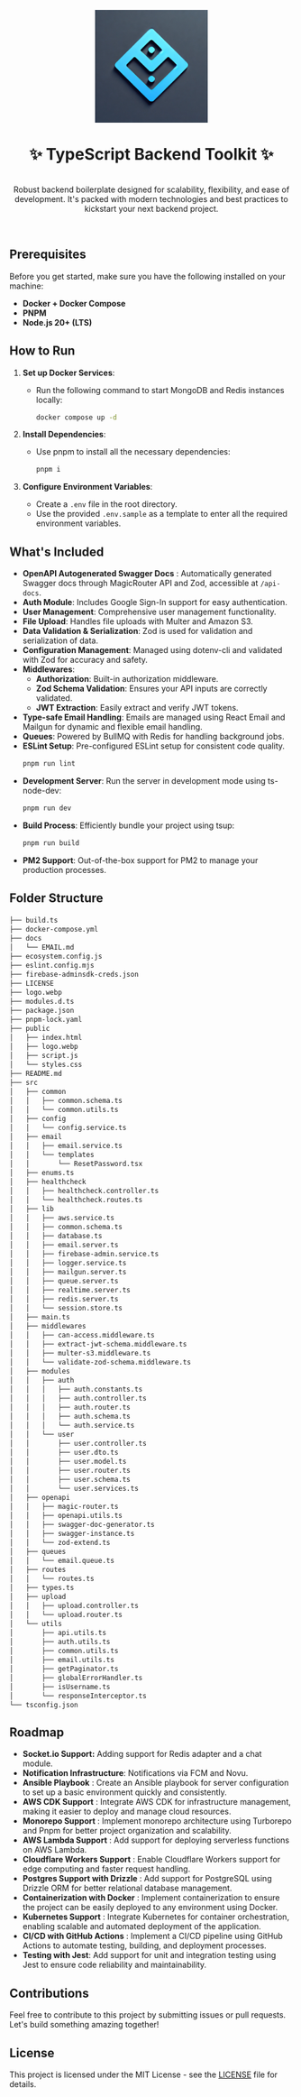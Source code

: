 <p align="center">
  <img src="logo.webp" width="200px" align="center" alt="Zod logo" />
  <h1 align="center">✨ TypeScript Backend Toolkit ✨</h1>
  <p align="center">
    <br/>
    Robust backend boilerplate designed for scalability, flexibility, and ease of development. It's packed with modern technologies and best practices to kickstart your next backend project.
  </p>
</p>
<br/>

## Prerequisites

Before you get started, make sure you have the following installed on your machine:

- **Docker + Docker Compose**
- **PNPM**
- **Node.js 20+ (LTS)**

## How to Run

1. **Set up Docker Services**:

   - Run the following command to start MongoDB and Redis instances locally:
     ```sh
     docker compose up -d
     ```
2. **Install Dependencies**:

   - Use pnpm to install all the necessary dependencies:
     ```sh
     pnpm i
     ```
3. **Configure Environment Variables**:

   - Create a `.env` file in the root directory.
   - Use the provided `.env.sample` as a template to enter all the required environment variables.

## What's Included

- **OpenAPI Autogenerated Swagger Docs** : Automatically generated Swagger docs through MagicRouter API and Zod, accessible at `/api-docs`.
- **Auth Module**: Includes Google Sign-In support for easy authentication.
- **User Management**: Comprehensive user management functionality.
- **File Upload**: Handles file uploads with Multer and Amazon S3.
- **Data Validation & Serialization**: Zod is used for validation and serialization of data.
- **Configuration Management**: Managed using dotenv-cli and validated with Zod for accuracy and safety.
- **Middlewares**:
  - **Authorization**: Built-in authorization middleware.
  - **Zod Schema Validation**: Ensures your API inputs are correctly validated.
  - **JWT Extraction**: Easily extract and verify JWT tokens.
- **Type-safe Email Handling**: Emails are managed using React Email and Mailgun for dynamic and flexible email handling.
- **Queues**: Powered by BullMQ with Redis for handling background jobs.
- **ESLint Setup**: Pre-configured ESLint setup for consistent code quality.
  ```sh
  pnpm run lint
  ```
- **Development Server**: Run the server in development mode using ts-node-dev:
  ```sh
  pnpm run dev
  ```
- **Build Process**: Efficiently bundle your project using tsup:
  ```sh
  pnpm run build
  ```
- **PM2 Support**: Out-of-the-box support for PM2 to manage your production processes.

## Folder Structure
```plaintext
├── build.ts
├── docker-compose.yml
├── docs
│   └── EMAIL.md
├── ecosystem.config.js
├── eslint.config.mjs
├── firebase-adminsdk-creds.json
├── LICENSE
├── logo.webp
├── modules.d.ts
├── package.json
├── pnpm-lock.yaml
├── public
│   ├── index.html
│   ├── logo.webp
│   ├── script.js
│   └── styles.css
├── README.md
├── src
│   ├── common
│   │   ├── common.schema.ts
│   │   └── common.utils.ts
│   ├── config
│   │   └── config.service.ts
│   ├── email
│   │   ├── email.service.ts
│   │   └── templates
│   │       └── ResetPassword.tsx
│   ├── enums.ts
│   ├── healthcheck
│   │   ├── healthcheck.controller.ts
│   │   └── healthcheck.routes.ts
│   ├── lib
│   │   ├── aws.service.ts
│   │   ├── common.schema.ts
│   │   ├── database.ts
│   │   ├── email.server.ts
│   │   ├── firebase-admin.service.ts
│   │   ├── logger.service.ts
│   │   ├── mailgun.server.ts
│   │   ├── queue.server.ts
│   │   ├── realtime.server.ts
│   │   ├── redis.server.ts
│   │   └── session.store.ts
│   ├── main.ts
│   ├── middlewares
│   │   ├── can-access.middleware.ts
│   │   ├── extract-jwt-schema.middleware.ts
│   │   ├── multer-s3.middleware.ts
│   │   └── validate-zod-schema.middleware.ts
│   ├── modules
│   │   ├── auth
│   │   │   ├── auth.constants.ts
│   │   │   ├── auth.controller.ts
│   │   │   ├── auth.router.ts
│   │   │   ├── auth.schema.ts
│   │   │   └── auth.service.ts
│   │   └── user
│   │       ├── user.controller.ts
│   │       ├── user.dto.ts
│   │       ├── user.model.ts
│   │       ├── user.router.ts
│   │       ├── user.schema.ts
│   │       └── user.services.ts
│   ├── openapi
│   │   ├── magic-router.ts
│   │   ├── openapi.utils.ts
│   │   ├── swagger-doc-generator.ts
│   │   ├── swagger-instance.ts
│   │   └── zod-extend.ts
│   ├── queues
│   │   └── email.queue.ts
│   ├── routes
│   │   └── routes.ts
│   ├── types.ts
│   ├── upload
│   │   ├── upload.controller.ts
│   │   └── upload.router.ts
│   └── utils
│       ├── api.utils.ts
│       ├── auth.utils.ts
│       ├── common.utils.ts
│       ├── email.utils.ts
│       ├── getPaginator.ts
│       ├── globalErrorHandler.ts
│       ├── isUsername.ts
│       └── responseInterceptor.ts
└── tsconfig.json
```

## Roadmap

- **Socket.io Support:** Adding support for Redis adapter and a chat module.
- **Notification Infrastructure**: Notifications via FCM and Novu.
- **Ansible Playbook** : Create an Ansible playbook for server configuration to set up a basic environment quickly and consistently.
- **AWS CDK Support** : Integrate AWS CDK for infrastructure management, making it easier to deploy and manage cloud resources.
- **Monorepo Support** : Implement monorepo architecture using Turborepo and Pnpm for better project organization and scalability.
- **AWS Lambda Support** : Add support for deploying serverless functions on AWS Lambda.
- **Cloudflare Workers Support** : Enable Cloudflare Workers support for edge computing and faster request handling.
- **Postgres Support with Drizzle** : Add support for PostgreSQL using Drizzle ORM for better relational database management.
- **Containerization with Docker** : Implement containerization to ensure the project can be easily deployed to any environment using Docker.
- **Kubernetes Support** : Integrate Kubernetes for container orchestration, enabling scalable and automated deployment of the application.
- **CI/CD with GitHub Actions** : Implement a CI/CD pipeline using GitHub Actions to automate testing, building, and deployment processes.
- **Testing with Jest**: Add support for unit and integration testing using Jest to ensure code reliability and maintainability.

## Contributions

Feel free to contribute to this project by submitting issues or pull requests. Let's build something amazing together!

## **License**

This project is licensed under the MIT License - see the [LICENSE](./LICENSE) file for details.

